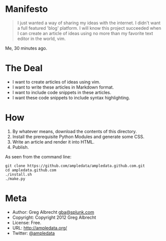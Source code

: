 # Manifesto
> I just wanted a way of sharing my ideas with the internet. I didn't want
> a full featured 'blog' platform. I will know this project succeeded when
> I can create an article of ideas using no more than my favorite text
> editor in the world, vim.

Me, 30 minutes ago.

# The Deal
- I want to create articles of ideas using vim.
- I want to write these articles in Markdown format.
- I want to include code snippets in these articles.
- I want these code snippets to include syntax highlighting.

# How
1. By whatever means, download the contents of this directory.
2. Install the prerequisite Python Modules and generate some CSS.
3. Write an article and render it into HTML.
4. Publish.

As seen from the command line:

    git clone https://github.com/ampledata/ampledata.github.com.git
    cd ampledata.github.com
    ./install.sh
    ./make.py

# Meta
- Author: Greg Albrecht <gba@splunk.com>
- Copyright: Copyright 2012 Greg Albrecht
- License: Free.
- URL: <http://ampledata.org/>
- Twitter: [@ampledata](http://twitter.com/ampledata)
